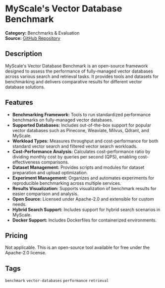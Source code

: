 # MyScale's Vector Database Benchmark

**Category:** Benchmarks & Evaluation  
**Source:** [GitHub Repository](https://github.com/myscale/vector-db-benchmark)

## Description
MyScale's Vector Database Benchmark is an open-source framework designed to assess the performance of fully-managed vector databases across various search and retrieval tasks. It provides tools and datasets for benchmarking and delivers comparative results for different vector database solutions.

## Features
- **Benchmarking Framework:** Tools to run standardized performance benchmarks on fully-managed vector databases.
- **Supported Databases:** Includes out-of-the-box support for popular vector databases such as Pinecone, Weaviate, Milvus, Qdrant, and MyScale.
- **Workload Types:** Measures throughput and cost-performance for both standard vector search and filtered vector search workloads.
- **Cost-Performance Analysis:** Calculates cost-performance ratio by dividing monthly cost by queries per second (QPS), enabling cost-effectiveness comparisons.
- **Dataset Management:** Provides scripts and modules for dataset preparation and upload optimization.
- **Experiment Management:** Organizes and automates experiments for reproducible benchmarking across multiple services.
- **Results Visualization:** Supports visualization of benchmark results for easier comparison and analysis.
- **Open Source:** Licensed under Apache-2.0 and extensible for custom needs.
- **Hybrid Search Support:** Includes support for hybrid search scenarios in MyScale.
- **Docker Support:** Includes Dockerfiles for containerized environments.

## Pricing
Not applicable. This is an open-source tool available for free under the Apache-2.0 license.

## Tags
`benchmark` `vector-databases` `performance` `retrieval`